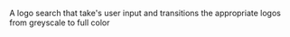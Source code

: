 A logo search that take's user input and transitions the appropriate logos from greyscale to full color
